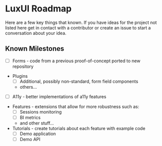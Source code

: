LuxUI Roadmap
=============

Here are a few key things that known. If you have ideas for the project not
listed here get in contact with a contributor or create an issue to start a
conversation about your idea.

## Known Milestones

  - [ ] Forms - code from a previous proof-of-concept ported to new repository
  - Plugins
    + [ ] Additional, possibly non-standard, form field components
    + others...
  - [ ] A11y - better implementations of a11y features
  - Features - extensions that allow for more robustness such as:
    + [ ] Sessions monitoring
    + [ ] BI metrics
    + and other stuff...
  - Tutorials - create tutorials about each feature with example code
    + [ ] Demo application
    + [ ] Demo API
